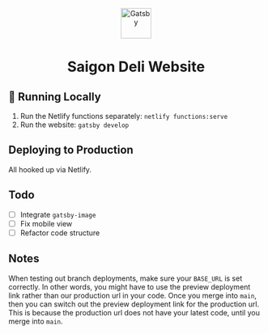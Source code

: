 <p align="center">
  <a href="https://www.gatsbyjs.com/?utm_source=starter&utm_medium=readme&utm_campaign=minimal-starter">
    <img alt="Gatsby" src="https://www.gatsbyjs.com/Gatsby-Monogram.svg" width="60" />
  </a>
</p>
<h1 align="center">
  Saigon Deli Website
</h1>

## 🚀 Running Locally

1. Run the Netlify functions separately: `netlify functions:serve`
2. Run the website: `gatsby develop`

## Deploying to Production

All hooked up via Netlify.

## Todo
- [ ] Integrate `gatsby-image`
- [ ] Fix mobile view
- [ ] Refactor code structure

## Notes

When testing out branch deployments, make sure your `BASE_URL` is set correctly. In other words, you might have to use the preview deployment link rather than our production url in your code. Once you merge into `main`, then you can switch out the preview deployment link for the production url. This is because the production url does not have your latest code, until you merge into `main`.